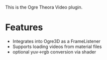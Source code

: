 This is the Ogre Theora Video plugin.

# Features

* Integrates into Ogre3D as a FrameListener
* Supports loading videos from material files
* optional yuv->rgb conversion via shader
  
